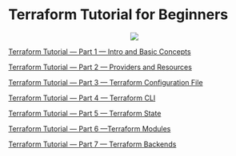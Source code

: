 # Terraform Tutorial for Beginners
<p align="center">
  <img src="../images/terraform_logo.png" />
</p>


[Terraform Tutorial — Part 1 — Intro and Basic Concepts](./docs/Terraform%20Tutorial%20%E2%80%94%20Part%201%20%E2%80%94%20Intro%20and%20Basic%20Concepts.md)

[Terraform Tutorial — Part 2 — Providers and Resources](./docs/Terraform%20Tutorial%20%E2%80%94%20Part%202%20%E2%80%94%20Providers%20and%20Resources.md)

[Terraform Tutorial — Part 3 — Terraform Configuration File](./docs/Terraform%20Tutorial%20%E2%80%94%20Part%203%20%E2%80%94%20Terraform%20Configuration%20File.md)

[Terraform Tutorial — Part 4 — Terraform CLI](./docs/Terraform%20Tutorial%20%E2%80%94%20Part%204%20%E2%80%94%20Terraform%20CLI.md)

[Terraform Tutorial — Part 5 — Terraform State](./docs/Terraform%20Tutorial%20%E2%80%94%20Part%205%20%E2%80%94%20Terraform%20State.md)

[Terraform Tutorial — Part 6 —Terraform Modules](./docs/Terraform%20Tutorial%20%E2%80%94%20Part%206%20%E2%80%94Terraform%20Modules.md)

[Terraform Tutorial — Part 7 — Terraform Backends](./docs/Terraform%20Tutorial%20%E2%80%94%20Part%207%20%E2%80%94%20Terraform%20Backends.md)
